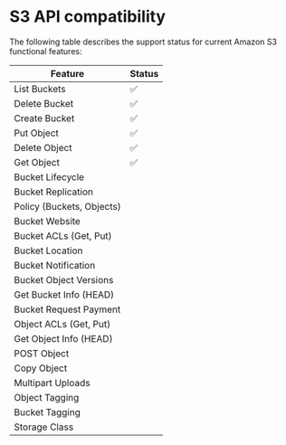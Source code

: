 # S3 API compatibility

The following table describes the support status for current Amazon S3
functional features:

| Feature                   | Status   |
|---------------------------|----------|
| List Buckets              | ✅       |
| Delete Bucket             | ✅       |
| Create Bucket             | ✅       |
| Put Object                | ✅       |
| Delete Object             | ✅       |
| Get Object                | ✅       |
| Bucket Lifecycle          |          |
| Bucket Replication        |          |
| Policy (Buckets, Objects) |          |
| Bucket Website            |          |
| Bucket ACLs (Get, Put)    |          |
| Bucket Location           |          |
| Bucket Notification       |          |
| Bucket Object Versions    |          |
| Get Bucket Info (HEAD)    |          |
| Bucket Request Payment    |          |
| Object ACLs (Get, Put)    |          |
| Get Object Info (HEAD)    |          |
| POST Object               |          |
| Copy Object               |          |
| Multipart Uploads         |          |
| Object Tagging            |          |
| Bucket Tagging            |          |
| Storage Class             |          |
